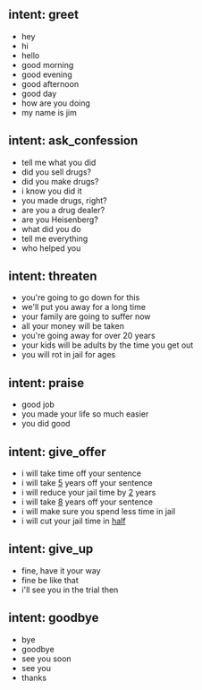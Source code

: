 ## intent: greet
- hey
- hi
- hello
- good morning
- good evening
- good afternoon
- good day
- how are you doing
- my name is jim

## intent: ask_confession
- tell me what you did
- did you sell drugs?
- did you make drugs?
- i know you did it
- you made drugs, right?
- are you a drug dealer?
- are you Heisenberg?
- what did you do
- tell me everything
- who helped you

## intent: threaten
- you're going to go down for this
- we'll put you away for a long time
- your family are going to suffer now
- all your money will be taken
- you're going away for over 20 years
- your kids will be adults by the time you get out
- you will rot in jail for ages

## intent: praise
- good job
- you made your life so much easier
- you did good

## intent: give_offer
- i will take time off your sentence
- i will take [5](offer) years off your sentence
- i will reduce your jail time by [2](offer) years
- i will take [8](offer) years off your sentence
- i will make sure you spend less time in jail
- i will cut your jail time in [half](offer:10)

## intent: give_up
- fine, have it your way
- fine be like that
- i'll see you in the trial then

## intent: goodbye
- bye
- goodbye
- see you soon
- see you
- thanks

